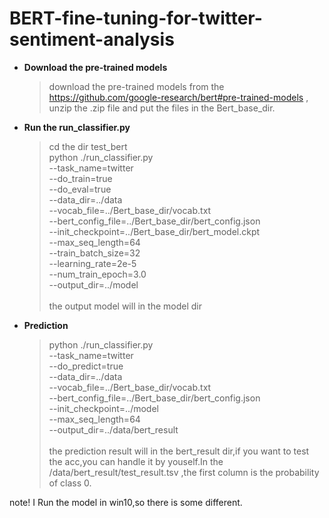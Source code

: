 # BERT-fine-tuning-for-twitter-sentiment-analysis
* **Download the pre-trained models**
  > download the pre-trained models from the https://github.com/google-research/bert#pre-trained-models , unzip the .zip file and put the files
    in the Bert_base_dir.
* **Run the run_classifier.py**
  > cd the dir test_bert\
   python ./run_classifier.py \
     --task_name=twitter \
     --do_train=true \
     --do_eval=true  \
     --data_dir=../data \
     --vocab_file=../Bert_base_dir/vocab.txt\
     --bert_config_file=../Bert_base_dir/bert_config.json\
     --init_checkpoint=../Bert_base_dir/bert_model.ckpt\
     --max_seq_length=64  \
     --train_batch_size=32 \
     --learning_rate=2e-5 \
     --num_train_epoch=3.0 \
     --output_dir=../model
     \
     \
     the output model will in the model dir
 * **Prediction**
   > python ./run_classifier.py \
     --task_name=twitter \
     --do_predict=true \
     --data_dir=../data \
     --vocab_file=../Bert_base_dir/vocab.txt\
     --bert_config_file=../Bert_base_dir/bert_config.json\
     --init_checkpoint=../model \
     --max_seq_length=64 \
     --output_dir=../data/bert_result 
     \
     \
     the prediction result will in the bert_result dir,if you want to test the acc,you can handle it by youself.In the /data/bert_result/test_result.tsv
     ,the first column is the probability of class 0.

note! I Run the model in  win10,so there is some different.
